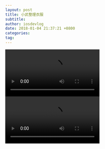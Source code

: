 ```yaml
---
layout: post
title: 小武整理衣服
subtitle: 
author: iosdevlog
date: 2018-01-04 21:37:21 +0800
categories: 
tag: 
---
```


<video controls="controls">
  <source src="
  " type="video/mp4">
  <source src="tidy.ogv" type="video/ogg">
您的浏览器不支持播放视频
</video>

<video controls="controls">
  <source src="https://firebasestorage.googleapis.com/v0/b/growth15-a8c59.appspot.com/o/2018%2F01%2F04%2Ftidy2.mp4?alt=media&token=0c4df122-44aa-4052-bf36-c7e7602da081" type="video/mp4">
  <source src="tidy.ogv" type="video/ogg">
您的浏览器不支持播放视频
</video>
